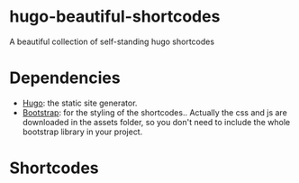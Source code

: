 # hugo-beautiful-shortcodes

A beautiful collection of self-standing hugo shortcodes

# Dependencies

- [Hugo](https://gohugo.io/): the static site generator.
- [Bootstrap](https://getbootstrap.com/): for the styling of the shortcodes.. Actually the css and js are downloaded in the assets folder, so you don't need to include the whole bootstrap library in your project.

# Shortcodes
